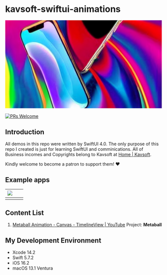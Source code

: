 # kavsoft-swiftui-animations

<img src="https://github.com/hackenbacker/image-host/blob/main/imgs/swiftui-badge.png" width=768>

[![PRs Welcome](https://img.shields.io/badge/PRs-welcome-brightgreen.svg?style=flat-square)](http://makeapullrequest.com)


## Introduction

All demos in this repo were written by SwiftUI 4.0. The only purpose of this repo I created is just for learning SwiftUI and comminications. All of Business incomes and Copyrights belong to Kavsoft at [Home | Kavsoft](https://kavsoft.dev).

Kindly welcome to become a patron to support them! ❤️

## Example apps

| <img src="https://github.com/hackenbacker/image-host/blob/main/imgs/metaball-256.gif" /> | | |
| :-------------------------------------------: | :----------------------------------------: | -------------------------------------------- |
|  |  |  |

## Content List

1. [Metaball Animation - Canvas - TimelineView | YouTube](https://youtu.be/hfKGLJejAEw)  Project: **Metaball**


## My Development Environment
* Xcode 14.2
* Swift 5.7.2
* iOS 16.2
* macOS 13.1 Ventura
